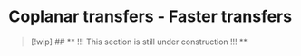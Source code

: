 # Coplanar transfers - Faster transfers

> [!wip] ## ** !!! This section is still under construction !!! **

<!-- Wakker section 12.2 -->